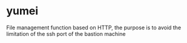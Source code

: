 # yumei
 File management function based on HTTP, the purpose is to avoid the limitation of the ssh port of the bastion machine
